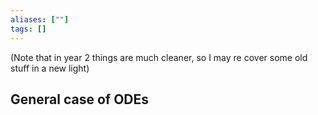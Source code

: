 ```yaml
---
aliases: [""]
tags: []
---
```

(Note that in year 2 things are much cleaner, so I may re cover some old stuff in a new light)

## General case of ODEs



